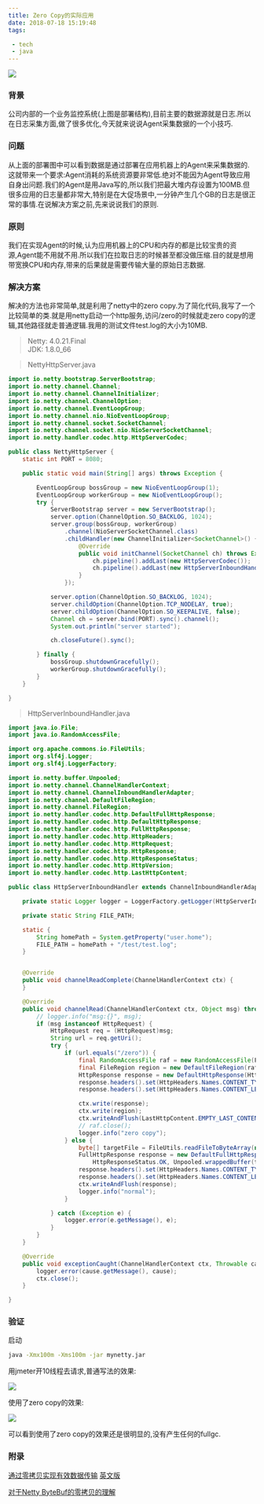 ```yaml
---
title: Zero Copy的实际应用
date: 2018-07-18 15:19:48
tags:

 - tech
 - java
---
```


![](https://chengchaosite.oss-cn-hangzhou.aliyuncs.com/resource-container/image/sunfire_deploy.png)

### 背景
公司内部的一个业务监控系统(上图是部署结构),目前主要的数据源就是日志.所以在日志采集方面,做了很多优化,今天就来说说Agent采集数据的一个小技巧.

### 问题
从上面的部署图中可以看到数据是通过部署在应用机器上的Agent来采集数据的.这就带来一个要求:Agent消耗的系统资源要非常低.绝对不能因为Agent导致应用自身出问题.我们的Agent是用Java写的,所以我们把最大堆内存设置为100MB.但很多应用的日志量都非常大,特别是在大促场景中,一分钟产生几个GB的日志是很正常的事情.在说解决方案之前,先来说说我们的原则.


### 原则
我们在实现Agent的时候,认为应用机器上的CPU和内存的都是比较宝贵的资源,Agent能不用就不用.所以我们在拉取日志的时候甚至都没做压缩.目的就是想用带宽换CPU和内存,带来的后果就是需要传输大量的原始日志数据.

### 解决方案
解决的方法也非常简单,就是利用了netty中的zero copy.为了简化代码,我写了一个比较简单的类.就是用netty启动一个http服务,访问/zero的时候就走zero copy的逻辑,其他路径就走普通逻辑.我用的测试文件test.log的大小为10MB.


>Netty: 4.0.21.Final  
>JDK: 1.8.0_66    


> NettyHttpServer.java

```java
import io.netty.bootstrap.ServerBootstrap;
import io.netty.channel.Channel;
import io.netty.channel.ChannelInitializer;
import io.netty.channel.ChannelOption;
import io.netty.channel.EventLoopGroup;
import io.netty.channel.nio.NioEventLoopGroup;
import io.netty.channel.socket.SocketChannel;
import io.netty.channel.socket.nio.NioServerSocketChannel;
import io.netty.handler.codec.http.HttpServerCodec;

public class NettyHttpServer {
    static int PORT = 8080;

    public static void main(String[] args) throws Exception {

        EventLoopGroup bossGroup = new NioEventLoopGroup(1);
        EventLoopGroup workerGroup = new NioEventLoopGroup();
        try {
            ServerBootstrap server = new ServerBootstrap();
            server.option(ChannelOption.SO_BACKLOG, 1024);
            server.group(bossGroup, workerGroup)
                .channel(NioServerSocketChannel.class)
                .childHandler(new ChannelInitializer<SocketChannel>() {
                    @Override
                    public void initChannel(SocketChannel ch) throws Exception {
                        ch.pipeline().addLast(new HttpServerCodec());
                        ch.pipeline().addLast(new HttpServerInboundHandler());
                    }
                });

            server.option(ChannelOption.SO_BACKLOG, 1024);
            server.childOption(ChannelOption.TCP_NODELAY, true);
            server.childOption(ChannelOption.SO_KEEPALIVE, false);
            Channel ch = server.bind(PORT).sync().channel();
            System.out.println("server started");

            ch.closeFuture().sync();

        } finally {
            bossGroup.shutdownGracefully();
            workerGroup.shutdownGracefully();
        }
    }

}
```

>HttpServerInboundHandler.java

```java
import java.io.File;
import java.io.RandomAccessFile;

import org.apache.commons.io.FileUtils;
import org.slf4j.Logger;
import org.slf4j.LoggerFactory;

import io.netty.buffer.Unpooled;
import io.netty.channel.ChannelHandlerContext;
import io.netty.channel.ChannelInboundHandlerAdapter;
import io.netty.channel.DefaultFileRegion;
import io.netty.channel.FileRegion;
import io.netty.handler.codec.http.DefaultFullHttpResponse;
import io.netty.handler.codec.http.DefaultHttpResponse;
import io.netty.handler.codec.http.FullHttpResponse;
import io.netty.handler.codec.http.HttpHeaders;
import io.netty.handler.codec.http.HttpRequest;
import io.netty.handler.codec.http.HttpResponse;
import io.netty.handler.codec.http.HttpResponseStatus;
import io.netty.handler.codec.http.HttpVersion;
import io.netty.handler.codec.http.LastHttpContent;

public class HttpServerInboundHandler extends ChannelInboundHandlerAdapter {

    private static Logger logger = LoggerFactory.getLogger(HttpServerInboundHandler.class);

    private static String FILE_PATH;

    static {
        String homePath = System.getProperty("user.home");
        FILE_PATH = homePath + "/test/test.log";
    }


    @Override
    public void channelReadComplete(ChannelHandlerContext ctx) {
    }

    @Override
    public void channelRead(ChannelHandlerContext ctx, Object msg) throws Exception {
        // logger.info("msg:{}", msg);
        if (msg instanceof HttpRequest) {
            HttpRequest req = (HttpRequest)msg;
            String url = req.getUri();
            try {
                if (url.equals("/zero")) {
                    final RandomAccessFile raf = new RandomAccessFile(FILE_PATH, "r");
                    final FileRegion region = new DefaultFileRegion(raf.getChannel(), 0, raf.length());
                    HttpResponse response = new DefaultHttpResponse(HttpVersion.HTTP_1_1, HttpResponseStatus.OK);
                    response.headers().set(HttpHeaders.Names.CONTENT_TYPE, "text/plain");
                    response.headers().set(HttpHeaders.Names.CONTENT_LENGTH, raf.length());

                    ctx.write(response);
                    ctx.write(region);
                    ctx.writeAndFlush(LastHttpContent.EMPTY_LAST_CONTENT);
                    // raf.close();
                    logger.info("zero copy");
                } else {
                    byte[] targetFile = FileUtils.readFileToByteArray(new File(FILE_PATH));
                    FullHttpResponse response = new DefaultFullHttpResponse(HttpVersion.HTTP_1_1,
                        HttpResponseStatus.OK, Unpooled.wrappedBuffer(targetFile));
                    response.headers().set(HttpHeaders.Names.CONTENT_TYPE, "text/plain");
                    response.headers().set(HttpHeaders.Names.CONTENT_LENGTH, targetFile.length);
                    ctx.writeAndFlush(response);
                    logger.info("normal");
                }

            } catch (Exception e) {
                logger.error(e.getMessage(), e);
            }
        }
    }

    @Override
    public void exceptionCaught(ChannelHandlerContext ctx, Throwable cause) {
        logger.error(cause.getMessage(), cause);
        ctx.close();
    }

}

```


### 验证

启动

```sh
java -Xmx100m -Xms100m -jar mynetty.jar
```

用jmeter开10线程去请求,普通写法的效果:

![](https://chengchaosite.oss-cn-hangzhou.aliyuncs.com/resource-container/image/gc_normal.png)

使用了zero copy的效果:

![](https://chengchaosite.oss-cn-hangzhou.aliyuncs.com/resource-container/image/gc_zero.png)

可以看到使用了zero copy的效果还是很明显的,没有产生任何的fullgc.


### 附录

[通过零拷贝实现有效数据传输](https://www.ibm.com/developerworks/cn/java/j-zerocopy/) [英文版](https://www.ibm.com/developerworks/linux/library/j-zerocopy/)

[对于Netty ByteBuf的零拷贝的理解](https://segmentfault.com/a/1190000007560884)